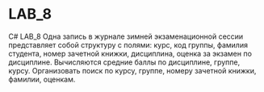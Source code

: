 # LAB_8
C# LAB_8
Одна запись в журнале зимней экзаменационной сессии представляет собой структуру с полями: 
курс, код группы, фамилия студента, номер зачетной книжки, дисциплина, оценка за экзамен по дисциплине. 
Вычисляются средние баллы по дисциплине, группе, курсу. 
Организовать поиск по курсу, группе, номеру зачетной книжки, фамилии, оценкам.
